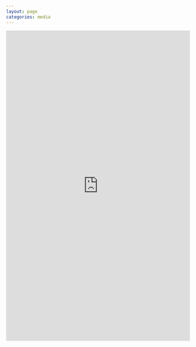 ```yaml
---
layout: page
categories: media
---
```


<embed src="https://github.com/MTueting/MTueting.github.io/blob/master/t_ting_cv__Copy.pdf" width="100%" height="850px"/>
